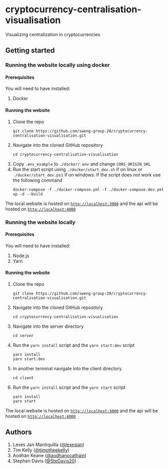 # cryptocurrency-centralisation-visualisation

Visualizing centralization in cryptocurrencies

## Getting started

### Running the website locally using docker

#### Prerequisites

You will need to have installed:

1. Docker

#### Running the website

1. Clone the repo
   ```
   git clone https://github.com/sweng-group-20/cryptocurrency-centralisation-visualisation.git
   ```
2. Navigate into the cloned GitHub repository
   ```
   cd cryptocurrency-centralisation-visualisation
   ```
3. Copy `.env_example` to `./docker/.env` and change `CORS_ORIGIN_URL`
4. Run the start script using `./docker/start_dev.sh` if on linux or `./docker/start_dev.ps1` if on windows. If the script does not work use the following command
   ```
   docker-compose -f ./docker-compose.yml -f ./docker-compose.dev.yml up -d --build
   ```

The local website is hosted on [`http://localhost:3000`](http://localhost:3000) and the api will be hosted on [`http://localhost:4000`](http://localhost:4000)

### Running the website locally

#### Prerequisites

You will need to have installed:

1. Node.js
2. Yarn

#### Running the website

1. Clone the repo
   ```
   git clone https://github.com/sweng-group-20/cryptocurrency-centralisation-visualisation.git
   ```
2. Navigate into the cloned GitHub repository
   ```
   cd cryptocurrency-centralisation-visualisation
   ```
3. Navigate into the server directory
   ```
   cd server
   ```
4. Run the `yarn install` script and the `yarn start:dev` script
   ```
   yarn install
   yarn start:dev
   ```
5. In another terminal navigate into the client directory
   ```
   cd client
   ```
6. Run the `yarn install` script and the `yarn start` script
   ```
   yarn install
   yarn start
   ```

The local website is hosted on [`http://localhost:3000`](http://localhost:3000) and the api will be hosted on [`http://localhost:4000`](http://localhost:4000)

## Authors

1. Lexes Jan Mantiquilla ([@lexesjan](https://github.com/lexesjan))
2. Tim Kelly ([@timotheekelly](https://github.com/timotheekelly))
3. Aodhán Keane ([@aodhanocathain](https://github.com/aodhanocathain))
4. Stephen Davis ([@SteDavis20](https://github.com/SteDavis20))
